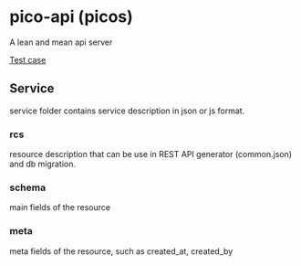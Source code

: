 # pico-api (picos)
A lean and mean api server

[Test case](https://sequencediagram.org/index.html#initialData=C4S2BsFMAIFkGVoBVIGdioFCYA4EMAnUAYxHwDthoBVASV0JLL0ugGEEGiRSKqBFLkz7QA6gEYhPZq1EAmKbxZUkABSST83JazVIFdALQA+DvABcxApDzAY8APKYzJveMvXb9p2YA8ht3MAewBrTDp-M2CwiX9Ax2gAVxwAEy9Mfn8Jc2ACFlQAMyCCAFtoADJoApBwOwJnBBN+cxwg8HAG+H9mgHNIKmS0u06TKMGvaHRivD6MrLkWto7+E3lzPoHU9PlXdQW8Yhi5OL3ooA)

## Service
service folder contains service description in json or js format.

### rcs
resource description that can be use in REST API generator (common.json) and db migration.

### schema
main fields of the resource

### meta
meta fields of the resource, such as created\_at, created\_by
